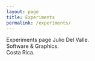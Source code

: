 ```yaml
---
layout: page
title: Experiments
permalink: /experiments/
---
```


Experiments page
Julio Del Valle.<br />
Software & Graphics.<br />
Costa Rica.

